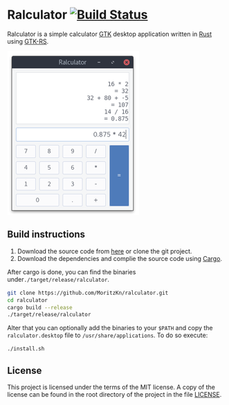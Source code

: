 # Ralculator [![Build Status](https://travis-ci.org/MoritzKn/ralculator.svg?branch=master)](https://travis-ci.org/MoritzKn/ralculator)

Ralculator is a simple calculator [GTK](http://www.gtk.org/) desktop application
written in [Rust](https://www.rust-lang.org/) using [GTK-RS](http://gtk-rs.org/).

![a screenshot showing the calculator application](doc/img/screenshot.png)

## Build instructions
1. Download the source code from [here](https://github.com/MoritzKn/ralculator/releases)
   or clone the git project.
2. Download the dependencies and complie the source code using
   [Cargo](https://crates.io/install).

After cargo is done, you can find the binaries under`./target/release/ralculator`.

```sh
git clone https://github.com/MoritzKn/ralculator.git
cd ralculator
cargo build --release
./target/release/ralculator
```

Alter that you can optionally add the binaries to your `$PATH` and copy
the `ralculator.desktop` file to `/usr/share/applications`. To do so execute:
```sh
./install.sh
```

## License
This project is licensed under the terms of the MIT license.
A copy of the license can be found in the root directory of
the project in the file [LICENSE](./LICENSE).
